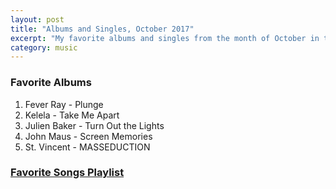 ```yaml
---
layout: post
title: "Albums and Singles, October 2017"
excerpt: "My favorite albums and singles from the month of October in the 2017th year. "
category: music
---
```


### Favorite Albums

1. Fever Ray - Plunge
1. Kelela - Take Me Apart
1. Julien Baker - Turn Out the Lights
1. John Maus - Screen Memories
1. St. Vincent - MASSEDUCTION

### <a href="https://open.spotify.com/user/blrobin2/playlist/2TxFb7e4L73uSiLmThiwgm" target="_blank" rel="noopener">Favorite Songs Playlist</a>
